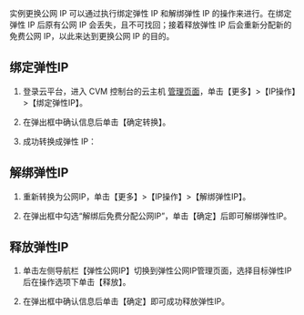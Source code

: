 实例更换公网 IP 可以通过执行绑定弹性 IP 和解绑弹性 IP 的操作来进行。在绑定弹性 IP 后原有公网 IP 会丢失，且不可找回；接着释放弹性 IP 后会重新分配新的免费公网 IP，以此来达到更换公网 IP 的目的。

## 绑定弹性IP
1. 登录云平台，进入 CVM 控制台的云主机 [管理页面](http://console.tcecqpoc.fsphere.cn//cvm/index)，单击【更多】>【IP操作】>【绑定弹性IP】。

2. 在弹出框中确认信息后单击【确定转换】。

3. 成功转换成弹性 IP：

## 解绑弹性IP
1. 重新转换为公网IP，单击【更多】>【IP操作】>【解绑弹性IP】。

2. 在弹出框中勾选“解绑后免费分配公网IP”，单击【确定】后即可解绑弹性IP。

## 释放弹性IP
1. 单击左侧导航栏【弹性公网IP】切换到弹性公网IP管理页面，选择目标弹性IP后在操作选项下单击【释放】。

2. 在弹出框中确认信息后单击【确定】即可成功释放弹性IP。

